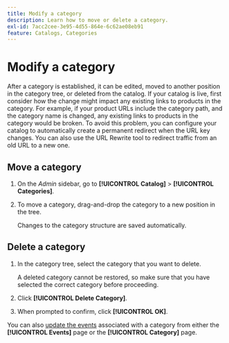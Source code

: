 ```yaml
---
title: Modify a category
description: Learn how to move or delete a category.
exl-id: 7acc2cee-3e95-4d55-864e-6c62ae08eb91
feature: Catalogs, Categories
---
```

# Modify a category

After a category is established, it can be edited, moved to another position in the category tree, or deleted from the catalog. If your catalog is live, first consider how the change might impact any existing links to products in the category. For example, if your product URLs include the category path, and the category name is changed, any existing links to products in the category would be broken. To avoid this problem, you can configure your catalog to automatically create a permanent redirect when the URL key changes. You can also use the URL Rewrite tool to redirect traffic from an old URL to a new one.

## Move a category

1. On the _Admin_ sidebar, go to **[!UICONTROL Catalog]** > **[!UICONTROL Categories]**.

1. To move a category, drag-and-drop the category to a new position in the tree.

   Changes to the category structure are saved automatically.

## Delete a category

1. In the category tree, select the category that you want to delete.

   A deleted category cannot be restored, so make sure that you have selected the correct category before proceeding.

1. Click **[!UICONTROL Delete Category]**.

1. When prompted to confirm, click **[!UICONTROL OK]**.

You can also [update the events](../merchandising-promotions/event-create.md#create-and-update-events) associated with a category from either the **[!UICONTROL Events]** page or the **[!UICONTROL Category]** page.
